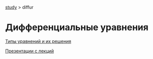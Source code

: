 [study](../) > diffur

# Дифференциальные уравнения

[Типы уравнений и их решения](diffur/types)

[Презентации с лекций](diffur/diffur.pdf)